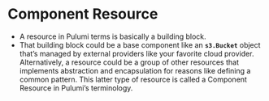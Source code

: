 # Component Resource
* A resource in Pulumi terms is basically a building block.
* That building block could be a base component like an **``s3.Bucket``** object that’s managed by external providers like your favorite cloud provider. Alternatively, a resource could be a group of other resources that implements abstraction and encapsulation for reasons like defining a common pattern. This latter type of resource is called a Component Resource in Pulumi’s terminology.

